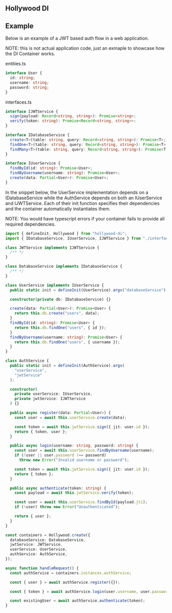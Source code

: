 ## Hollywood DI

## Example

Below is an example of a JWT based auth flow in a web application.

NOTE: this is not actual application code, just an exmaple to showcase how the DI Container works.

entities.ts

```ts
interface User {
  id: string;
  username: string;
  password: string;
}
```

interfaces.ts

```ts
interface IJWTService {
  sign(payload: Record<string, string>): Promise<string>;
  verify(token: string): Promise<Record<string, string>>;
}

interface IDatabaseService {
  create<T>(table: string, query: Record<string, string>): Promise<T>;
  findOne<T>(table: string, query: Record<string, string>): Promise<T>;
  findMany<T>(table: string, query: Record<string, string>): Promise<T[]>;
}

interface IUserService {
  findById(id: string): Promise<User>;
  findByUsername(username: string): Promise<User>;
  create(data: Partial<User>): Promise<User>;
}
```

In the snippet below, the UserService implementation depends on a IDatabaseService while the AuthService depends on both an IUserService and IJWTService.
Each of their init function specifies their dependencies and the container automatically instantiates them.

NOTE: You would have typescript errors if your container fails to provide all required dependencies.

```ts
import { defineInit, Hollywood } from "hollywood-di";
import { IDatabaseService, IUserService, IJWTService } from "./interfaces";

class JWTService implements IJWTService {
  /** */
}

class DatabaseService implements IDatabaseService {
  /** */
}

class UserService implements IUserService {
  public static init = defineInit(UserService).args("databaseService");

  constructor(private db: IDatabaseService) {}

  create(data: Partial<User>): Promise<User> {
    return this.db.create("users", data);
  }
  findById(id: string): Promise<User> {
    return this.db.findOne("users", { id });
  }
  findByUsername(username: string): Promise<User> {
    return this.db.findOne("users", { username });
  }
}

class AuthService {
  public static init = defineInit(AuthService).args(
    "userService",
    "jwtService"
  );

  constructor(
    private userService: IUserService,
    private jwtService: IJWTService
  ) {}

  public async register(data: Partial<User>) {
    const user = await this.userService.create(data);

    const token = await this.jwtService.sign({ jit: user.id });
    return { token, user };
  }

  public async login(username: string, password: string) {
    const user = await this.userService.findByUsername(username);
    if (!user || user.password !== password)
      throw new Error("Invalid username or password");

    const token = await this.jwtService.sign({ jit: user.id });
    return { token };
  }

  public async authenticate(token: string) {
    const payload = await this.jwtService.verify(token);

    const user = await this.userService.findById(payload.jti);
    if (!user) throw new Error("Unauthenticated");

    return { user };
  }
}

const containers = Hollywood.create({
  databaseService: DatabaseService,
  jwtService: JWTService,
  userService: UserService,
  authService: AuthService,
});

async function handleRequest() {
  const authService = containers.instances.authService;

  const { user } = await authService.register({});

  const { token } = await authService.login(user.username, user.password);

  const existingUser = await authService.authenticate(token);
}
```
